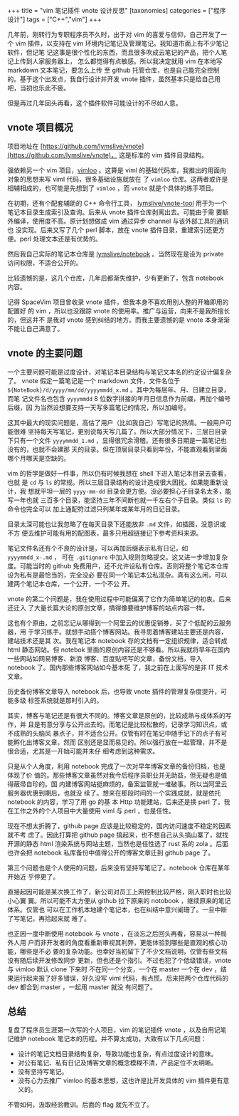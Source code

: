 +++
title = "vim 笔记插件 vnote 设计反思"
[taxonomies]
categories = ["程序设计"]
tags = ["C++","vim"]
+++

几年前，刚转行为专职程序员不久时，出于对 vim 的喜爱与信仰，自己开发了一个 vim
插件，以支持在 vim 环境内记笔记及管理笔记。我知道市面上有不少笔记软件，但记笔
记这事是很个性化的东西，而且很多吹成云笔记的产品，把个人笔记上传到人家服务器上，
怎么都觉得有点敏感。所以我决定就用 vim 在本地写 markdown 文本笔记，要怎么上传
至 github 托管仓库，也是自己能完全控制的。基于这个出发点，我自行设计并开发
vnote 插件，虽然基本只是给自己用吧，当初也乐此不疲。

但是再过几年回头再看，这个插件软件可能设计的不尽如人意。
<!-- more -->

## vnote 项目概况

项目地址在 [https://github.com/lymslive/vnote](https://github.com/lymslive/vnote)，
这是标准的 vim 插件目录结构。

强依赖另一个 vim 项目，[vimloo](https://github.com/lymslive/vimloo) 。这算是
viml 的基础代码库，我推出的用面向对象的思想来写 viml 代码，很多基础设施就放在
了 `vimloo` 仓库。这两者或许是相辅相成的，也可能是先想到了 `vimloo` ，而
`vnote` 就是个具体的练手项目。

在初期，还有个配套辅助的 C++ 命令行工具，
[lymslive/vnote-tool](https://github.com/lymslive/vnote-tool)
用于为一个笔记本目录生成索引及查询。后来从 vnote 插件仓库剥离出去。可能由于需
要额外编译，使用度不高。原计划想做成 vim 通过异步 channel 与该外部工具的通讯也
没实现。后来又写了几个 perl 脚本，放在 vnote 插件目录，重建索引还更方便。perl
处理文本还是有优势的。

然后我自己实际的笔记本仓库是 
[lymslive/notebook](https://github.com/lymslive/notebook) 。当然现在是设为
private 访问权限，不适合公开的。

比较遗憾的是，这几个仓库，几年后都渐失维护，少有更新了，包含 notebook 内容。

记得 SpaceVim 项目曾收录 vnote 插件，但我本身不喜欢用别人整的开箱即用的配置好
的 vim ，所以也没跟踪 vnote 的使用率。推广与运营，向来不是我所擅长的，但这并不
是我对 vnote 感到纠结的地方。而我主要遗憾的是 vnote 本身渐渐不能让自己满意了。

## vnote 的主要问题

一个主要问题可能是过度设计，对笔记本目录结构与笔记文本名的约定设计偏复杂了。
vnote 假定一篇笔记是一个 markdown 文件，文件名位于
`${NoteBook}/d/yyyy/mm/dd/yyyymmdd_x.md` 。其中为每层年、月、日建立目录，而笔
记文件名也包含 `yyyymmdd` 8 位数字拼接的年月日信息作为前缀，再加个编号后缀，因
为当然设想要支持一天写多篇笔记的情况，所以加编号。

这其中最大的现实问题是，高估了用户（比如我自己）写笔记的热情。一般用户可能很难
坚持每天写笔记，更别说每天写几篇了。所以大部分情况下，三层日目录下只有一个文件
`yyyymmdd_1.md` ，显得很冗余滑稽。还有很多日期是一篇笔记也没有的，也就不会建那
天的目录。但在顶层目录只看到年份，不能直观看到里面哪个月哪天是空缺的。

vim 的哲学是做好一件事，所以仍有时候我想在 shell 下进入笔记本目录去查看，也就
是 `cd` 与 `ls` 的常规。所以三层目录结构的设计造成很大困扰。如果能重新设计，我
想就平坦一层的 `yyyy-mm-dd` 目录会更方便。没必要担心子目录名太多，能写一年也就
三百多个目录，能坚持三年不间断也就一千左右个子目录。类似 `ls` 的命令也完全可以
加上通配符过滤只列某年或某年月的日记目录。

目录太深可能也让我忽略了在每天目录下还能放非 `.md` 文件，如插图，没意识或不方
便去维护可能有用的配图表，最多只用超链接记下参考资料来源。

笔记文件名还有个不良的设计是，可以再加后缀表示私有日记，如 `yyyymmdd_x-.md` ，
可在 `.gitignore` 中加入规则忽略提交。这又进一步增加复杂度。可能当时的 github
免费用户，还不允许设私有仓库。否则将整个笔记本仓库设为私有是最恰当的，完全没必
要在同一个笔记本公私混杂。真有这么闲，可以建两个笔记本仓库，一个公开，一个不公
开。

vnote 的第二个问题是，我在使用过程中可能偏离了它作为简单笔记的初衷。后来还迁入
了大量长篇大论的原创文章，搞得像要维护博客的站点内容一样。

这也有个原由，之前忘记从哪得到一个阿里云的优惠促销券，买了个低配的云服务器，用
于学习练手。就想手动搭个博客网站。我寻思着博客建站主要还是内容，建站技术还是其
次。我在笔记本 notebook 存的文档有一定组织规律，适合转成 html 静态网站。但
notebok 里面的原创内容还是不够看。所以我就将早年在国内一些网站如网易博客、新浪
博客、百度贴吧写的文章，备份文档，导入 notebook 了。国内那些博客网站如今基本死
了，我之前在上面写的是非 IT 技术文章。

历史备份博客文章导入 notebook 后，也导致 vnote 插件的管理复杂度提升，可能多级
标签系统就是那时引入的。

其实，博客与笔记还是有很大不同的。博客文章是原创的，比较成熟与成体系的写作，并
且是有意分享与公开出去的。而笔记是比较松散的，记录学习知识点，或不成熟的头脑风
暴点子，并不适合公开。仅管有时在笔记中随手记下的点子有可能孵化出博客文章，然而
区别还是显而易见的。所以强行放在一起管理，并不是很合适，尤其是一开始可能并未仔
细考虑到这种需求。

只是从个人角度，利用 notebook 完成了一次对早年博客文章的备份归档，也是体现了价
值的。那些博客文章虽然对我今后程序员职业并无助益，但无疑也是值得蔽帚自珍的。国
内建博客网站挺麻烦的，备案监管就一堆破事。所以当阿里云服务器优惠到期后，也就没
续了。想来在那段时间的一个实践成就，就是依托 notebook 的内容，学习了用 go 的基
本 Http 功能建站，后来还是换 perl 了。我在工作之外的个人项目中大量使用 viml 与
perl ，也是任性。

现在不想太折腾了，github page 应该是比较稳定的，国内访问速度不稳定的因素就不考
虑了。因此打算把 github page 搞起来，也不想自己从头搞山寨了，就找开源的静态
html 渲染系统与网站主题，当然也是任性选了 rust 系的 zola 。后面也许会把
notebook 私库备份中值得公开的博客文章迁到 github page 了。

第三个问题也是个人使用的问题，后来没有坚持写笔记了。notebook 仓库在某年开始近
乎停更了。

直接起因可能是某次换工作了，新公司对员工上网控制比较严格，刚入职时也比较小心翼
翼。所以可能不太方便从 github 拉下原来的 notobook ，继续原来的笔记体系。仅管也
可以在工作机本地建个笔记本，也在纠结中意兴阑珊了。一旦中断了写笔记，再拾起来就
难了。

也正因一度中断使用 notebook 与 vnote ，在淡忘之后回头再看，容易以一种局外人用
户而非开发者的角度看重新审视其利弊，更能体验到哪些是直观的核心功能，哪些是不必
要的复杂功能。也幸好当初留下了不少文档说明，仅管有些文档没有随后续开发修改同步
更新，但也还是个指引。不过也犯了个低级错误，vnote 与 vimloo 默认 clone 下来时
不在同一个分支，一个在 master 一个在 dev ，结果运行起来报了好多错误，好久没写
viml 代码，有点慌。后来把两个仓库代码的 dev 都合到 master ，一起用 master 就没
有问题了。

## 总结

复盘了程序员生涯第一次写的个人项目，vim 的笔记插件 vnote ，以及自用记笔记维护
notebook 笔记本的历程。并不算太成功，大致有以下几点问题：

* 设计的笔记文档目录结构复杂，导致功能也复杂，有点过度设计的意味。
* 对公有笔记、私有日记及博客文章的概念模糊不清，产品定位不太明晰。
* 没有坚持写笔记。
* 没有心力去推广 vimloo 的基本思想，这也许是比开发具体的 vim 插件更有意义的。

不管如何，汲取经验教训。后面的 flag 就先不立了。

